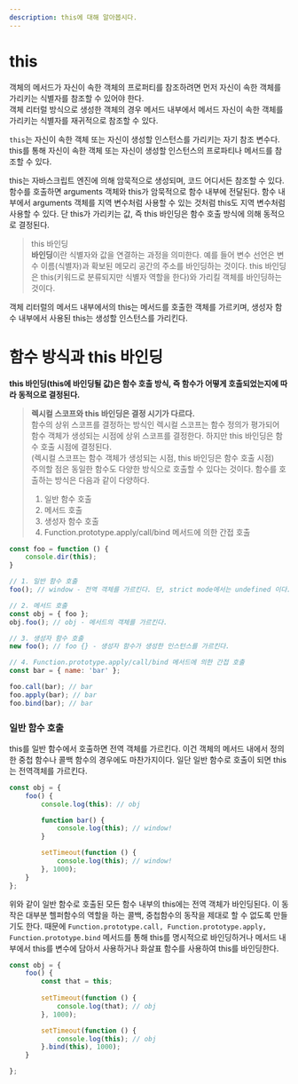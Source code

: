 ```yaml
---
description: this에 대해 알아봅시다.
---
```


# this
객체의 메서드가 자신이 속한 객체의 프로퍼티를 참조하려면 먼저 자신이 속한 객체를 가리키는 식별자를 참조할 수 있어야 한다. <br>
객체 리터럴 방식으로 생성한 객체의 경우 메서드 내부에서 메서드 자신이 속한 객체를 가리키는 식별자를 재귀적으로 참조할 수 있다. <br>

`this`는 자신이 속한 객체 또는 자신이 생성할 인스턴스를 가리키는 자기 참조 변수다. this를 통해 자신이 속한 객체 또는 자신이 생성할 인스턴스의 프로파티나 메서드를 참조할 수 있다. <br>

this는 자바스크립트 엔진에 의해 암묵적으로 생성되며, 코드 어디서든 참조할 수 있다. 함수를 호출하면 arguments 객체와 this가 암묵적으로 함수 내부에 전달된다. 함수 내부에서 arguments 객체를 지역 변수처럼 사용할 수 있는 것처럼 this도 지역 변수처럼 사용할 수 있다. 단 this가 가리키는 값, 즉 this 바인딩은 함수 호출 방식에 의해 동적으로 결정된다. <br>

> this 바인딩 <br>
**바인딩**이란 식별자와 값을 연결하는 과정을 의미한다. 예를 들어 변수 선언은 변수 이름(식별자)과 확보된 메모리 공간의 주소를 바인딩하는 것이다. this 바인딩은 this(키워드로 분류되지만 식별자 역할을 한다)와 가리킬 객체를 바인딩하는 것이다. <br>

객체 리터럴의 메서드 내부에서의 this는 메서드를 호출한 객체를 가르키며, 생성자 함수 내부에서 사용된 this는 생성할 인스턴스를 가리킨다.

# 함수 방식과 this 바인딩
**this 바인딩(this에 바인딩될 값)은 함수 호출 방식, 즉 함수가 어떻게 호출되었는지에 따라 동적으로 결정된다.**

> **렉시컬 스코프와 this 바인딩은 결정 시기가 다르다.** <br>
함수의 상위 스코프를 결정하는 방식인 렉시컬 스코프는 함수 정의가 평가되어 함수 객체가 생성되는 시점에 상위 스코프를 결정한다. 하지만 this 바인딩은 함수 호출 시점에 결정된다. <br>
(렉시컬 스코프는 함수 객체가 생성되는 시점, this 바인딩은 함수 호출 시점) <br>
주의할 점은 동일한 함수도 다양한 방식으로 호출할 수 있다는 것이다. 함수를 호출하는 방식은 다음과 같이 다양하다. <br>
> 1. 일반 함수 호출
> 2. 메서드 호출
> 3. 생성자 함수 호출
> 4. Function.prototype.apply/call/bind 메서드에 의한 간접 호출

```js
const foo = function () {
    console.dir(this);
}

// 1. 일반 함수 호출
foo(); // window - 전역 객체를 가르킨다. 단, strict mode에서는 undefined 이다. 

// 2. 메서드 호출
const obj = { foo }; 
obj.foo(); // obj - 메서드의 객체를 가르킨다.

// 3. 생성자 함수 호출
new foo(); // foo {} - 생성자 함수가 생성한 인스턴스를 가르킨다.

// 4. Function.prototype.apply/call/bind 메서드에 의한 간접 호출
const bar = { name: 'bar' };

foo.call(bar); // bar
foo.apply(bar); // bar
foo.bind(bar); // bar
```

### 일반 함수 호출
this를 일반 함수에서 호출하면 전역 객체를 가르킨다. 이건 객체의 메서드 내에서 정의한 중첩 함수나 콜백 함수의 경우에도 마찬가지이다. 일단 일반 함수로 호출이 되면 this는 전역객체를 가르킨다. <br>
```js
const obj = {
    foo() {
        console.log(this): // obj

        function bar() {
            console.log(this); // window!
        }

        setTimeout(function () {
            console.log(this); // window!
        }, 1000);
    }
};
```
위와 같이 일반 함수로 호출된 모든 함수 내부의 this에는 전역 객체가 바인딩된다. 이 동작은 대부분 헬퍼함수의 역할을 하는 콜백, 중첩함수의 동작을 제대로 할 수 없도록 만들기도 한다. 때문에 `Function.prototype.call, Function.prototype.apply, Function.prototype.bind` 메서드를 통해 this를 명시적으로 바인딩하거나 메서드 내부에서 this를 변수에 담아서 사용하거나 화살표 함수를 사용하여 this를 바인딩한다. <br>

```js
const obj = {
    foo() {
        const that = this;
        
        setTimeout(function () {
            console.log(that); // obj
        }, 1000);

        setTimeout(function () {
            console.log(this); // obj
        }.bind(this), 1000);
    }

};
```